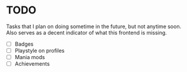 # TODO

Tasks that I plan on doing sometime in the future, but not anytime soon. Also serves as a decent indicator of what this frontend is missing.

- [ ] Badges
- [ ] Playstyle on profiles
- [ ] Mania mods
- [ ] Achievements
